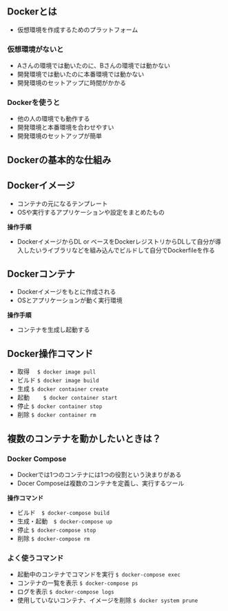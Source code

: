 ## Dockerとは

- 仮想環境を作成するためのプラットフォーム

### 仮想環境がないと

- Aさんの環境では動いたのに、Bさんの環境では動かない
- 開発環境では動いたのに本番環境では動かない
- 開発環境のセットアップに時間がかかる

### Dockerを使うと

- 他の人の環境でも動作する
- 開発環境と本番環境を合わせやすい
- 開発環境のセットアップが簡単

## Dockerの基本的な仕組み

## Dockerイメージ
- コンテナの元になるテンプレート
- OSや実行するアプリケーションや設定をまとめたもの

**操作手順**
- DockerイメージからDL or ベースをDockerレジストリからDLして自分が導入したいライブラリなどを組み込んでビルドして自分でDockerfileを作る

## Dockerコンテナ
- Dockerイメージをもとに作成される
- OSとアプリケーションが動く実行環境

**操作手順**
- コンテナを生成し起動する

## Docker操作コマンド

- 取得　 `$ docker image pull`
- ビルド `$ docker image build`
- 生成  `$ docker container create`
- 起動　 　`$ docker container start`
- 停止  `$ docker container stop`
- 削除  `$ docker container rm`

## 複数のコンテナを動かしたいときは？

### Docker Compose
- Dockerでは1つのコンテナには1つの役割という決まりがある
- Docer Composeは複数のコンテナを定義し、実行するツール

**操作コマンド**
- ビルド　`$ docker-compose build`
- 生成・起動　`$ docker-compose up`
- 停止 `$ docker-compose stop`
- 削除 `$ docker-compose rm`

### よく使うコマンド

- 起動中のコンテナでコマンドを実行 `$ docker-compose exec`
- コンテナの一覧を表示 `$ docker-compose ps`
- ログを表示 `$ docker-compose logs`
- 使用していないコンテナ、イメージを削除 `$ docker system prune`
